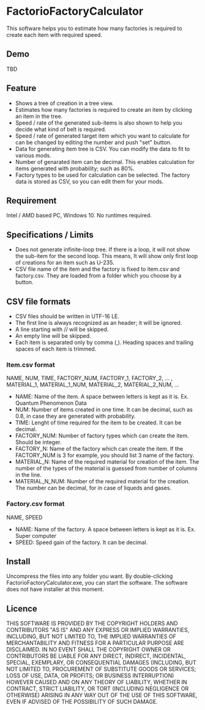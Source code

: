 # FactorioFactoryCalculator

This software helps you to estimate how many factories is required to create each item with required speed.

## Demo
TBD

## Feature
* Shows a tree of creation in a tree view.
* Estimates how many factories is required to create an item by clicking an item in the tree.
* Speed / rate of the generated sub-items is also shown to help you decide what kind of belt is required.
* Speed / rate of generated target item which you want to calculate for can be changed by editing the number and push "set" button.
* Data for generating item tree is CSV. You can modify the data to fit to various mods.
* Number of genarated item can be decimal. This enables calculation for items generated with probability; such as 80%.
* Factory types to be used for calculation can be selected. The factory data is stored as CSV, so you can edit them for your mods.

## Requirement
Intel / AMD based PC, Windows 10. No runtimes required.

## Specifications / Limits
* Does not generate infinite-loop tree. If there is a loop, it will not show the sub-item for the second loop. This means, It will show only first loop of creations for an item such as U-235.
* CSV file name of the item and the factory is fixed to item.csv and factory.csv. They are loaded from a folder which you choose by a button.

## CSV file formats
* CSV files should be written in UTF-16 LE.
* The first line is always recognized as an header; it will be ignored.
* A line starting with // will be skipped.
* An empty line will be skipped.
* Each item is separated only by comma (,). Heading spaces and trailing spaces of each item is trimmed.

### Item.csv format
NAME, NUM, TIME, FACTORY_NUM, FACTORY_1, FACTORY_2, ... , MATERIAL_1, MATERIAL_1_NUM, MATERIAL_2, MATERIAL_2_NUM, ...
* NAME: Name of the item. A space between letters is kept as it is. Ex. Quantum Phenomenon Data
* NUM: Number of items created in one time. It can be decimal, such as 0.8, in case they are generated with probability.
* TIME: Lenght of time required for the item to be created. It can be decimal.
* FACTORY_NUM: Number of factory types which can create the item. Should be integer.
* FACTORY_N: Name of the factory which can create the item. If the FACTORY_NUM is 3 for example, you should list 3 name of the factory.
* MATERIAL_N: Name of the required material for creation of the item. The number of the types of the material is guessed from number of columns in the line.
* MATERIAL_N_NUM: Number of the required material for the creation. The number can be decimal, for in case of liqueds and gases.

### Factory.csv format
NAME, SPEED
* NAME: Name of the factory. A space between letters is kept as it is. Ex. Super computer
* SPEED: Speed gain of the factory. It can be decimal.


## Install
Uncompress the files into any folder you want. By double-clicking FactorioFactoryCalculator.exe, you can start the software. The software does not have installer at this moment.

## Licence
THIS SOFTWARE IS PROVIDED BY THE COPYRIGHT HOLDERS AND CONTRIBUTORS
"AS IS" AND ANY EXPRESS OR IMPLIED WARRANTIES, INCLUDING, BUT NOT
LIMITED TO, THE IMPLIED WARRANTIES OF MERCHANTABILITY AND FITNESS FOR
A PARTICULAR PURPOSE ARE DISCLAIMED. IN NO EVENT SHALL THE COPYRIGHT OWNER
OR CONTRIBUTORS BE LIABLE FOR ANY DIRECT, INDIRECT, INCIDENTAL, SPECIAL,
EXEMPLARY, OR CONSEQUENTIAL DAMAGES (INCLUDING, BUT NOT LIMITED TO,
PROCUREMENT OF SUBSTITUTE GOODS OR SERVICES; LOSS OF USE, DATA, OR
PROFITS; OR BUSINESS INTERRUPTION) HOWEVER CAUSED AND ON ANY THEORY OF
LIABILITY, WHETHER IN CONTRACT, STRICT LIABILITY, OR TORT (INCLUDING
NEGLIGENCE OR OTHERWISE) ARISING IN ANY WAY OUT OF THE USE OF THIS
SOFTWARE, EVEN IF ADVISED OF THE POSSIBILITY OF SUCH DAMAGE.
